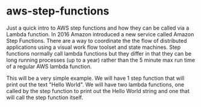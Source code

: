 # aws-step-functions

Just a quick intro to AWS step functions and how they can be called via a Lambda function. In 2016 Amazon introduced a new 
service called Amazon Step Functions. There are a way to coordinate the the flow of distributed applications using a visual 
work flow toolset and state machines. Step functions normally call lambda functions but they differ in that they can be long 
running processes (up to a  year) rather than the 5 minute max run time of a regular AWS lambda function. 

This will be a very simple example. We will have 1 step function that will print out the text "Hello World". We will 
have two lambda functions, one called by the step function to print out the Hello World string and one that 
will call the step function itself.
